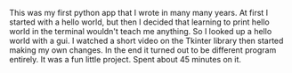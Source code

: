 This was my first python app that I wrote in many many years.
At first I started with a hello world, but then I decided that
learning to print hello world in the terminal wouldn't teach
me anything. So I looked up a hello world with a gui. I watched
a short video on the Tkinter library then started making my own
changes. In the end it turned out to be different program entirely.
It was a fun little project. Spent about 45 minutes on it.